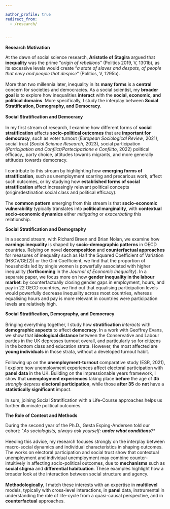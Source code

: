 ```yaml
---

author_profile: true
redirect_from: 
  - /research/
  

---
```

**Research Motivation**


At the dawn of social science research, **Aristotle of Stagira** argued that **inequality** was the prime “_origin of rebellions_” (Politics 2019, V, 1301b), as its excessive levels would create “_a state of slaves and despots, of people that envy and people that despise_” (Politics, V, 1295b). 
\
\
More than two millennia later, inequality in its **many forms** is a **central** concern for societies and democracies. As a social scientist, my **broader goal** is to explore how inequalities **interact** with the **social, economic, and political domains**. More specifically, I study the interplay between **Social Stratification, Demography, and Democracy**.
\
\
**Social Stratification and Democracy**
\
\
In my first stream of research, I examine how different forms of **social stratification** affects **socio-political outcomes** that are **important for democracy**, such as voter turnout (_European Sociological Review_, 2021), social trust (_Social Science Research_, 2023), social participation (_Participation and Conflict/Partecipazione e Conflitto_, 2022) political efficacy,, party choice, attitudes towards migrants, and more generally attitudes towards democracy.
\
\
I contribute to this stream by highlighting how **emerging forms of stratification**, such as unemployment scarring and precarious work, affect such outcomes, or by studying how **established forms of social stratification** affect increasingly relevant political concepts (origin/destination social class and political efficacy).
\
\
The **common pattern** emerging from this stream is that **socio-economic vulnerability** typically translates into **political marginality**, with **contextual socio-economic dynamics** either _mitigating_ or _exacerbating_ this relationship.

**Social Stratification and Demography**

In a second stream, with Richard Breen and Brian Nolan, we examine how **earnings inequality** is shaped by **socio-demographic patterns** in OECD countries. Relying on novel **decomposition** and **counterfactual approaches** for measures of inequality such as Half the Squared Coefficient of Variation (HSCV/GE(2)) or the Gini Coefficient, we find that the proportion of households led by single women is powerfully associated with higher inequality (**forthcoming** in the _Journal of Economic Inequality_). In a separate paper, we focus more on how **gender inequality in the labour market**: by counterfactually closing gender gaps in employment, hours, and pay in 22 OECD countries, we find out that equalising participation levels would powerfully decrease inequality across most countries, whereas equalising hours and pay is more relevant in countries were participation levels are relatively high.

**Social Stratification, Demography, and Democracy**
\
\
Bringing everything together, I study how **stratification** _interacts_ with **demographic aspects** to affect **democracy**. In a work with Geoffrey Evans, we show that **ideological distance** between the Conservative and Labour parties in the UK depresses turnout overall, and particularly so for citizens in the bottom class and education strata. However, the most affected are **young individuals** in those strata, without a developed turnout habit.
\
\
Following up on the **unemployment-turnout** comparative study (ESR, 2021), I explore how unemployment experiences affect electoral participation with **panel data** in the UK. Building on the impressionable years framework, I show that **unemployment experiences** taking place **before** the age of **35** _strongly depress_ **electoral participation**, while those **after 35** do **not** have a **statistically significant** impact.
\
\
In sum, joining Social Stratification with a Life-Course approaches helps us further illuminate political outcomes.

**The Role of Context and Methods**

During the second year of the Ph.D., Gøsta Esping-Andersen told our cohort: "_As sociologists, always ask yourself: **under what conditions**?_*
\
\
Heeding this advice, my research focuses strongly on the interplay between macro-social dynamics and individual characteristics in shaping outcomes. The works on electoral participation and social trust show that contextual unemployment and individual unemployment may combine counter-intuitively in affecting socio-political outcomes, due to **mechanisms** such as **social stigma** and **differential habituation**. These examples highlight how a broader look at the interaction between social structure and agency.
\
\
**Methodologically**, I match these interests with an expertise in **multilevel** models, typically with cross-level interactions, in **panel** data, instrumental in understanding the role of life-cycle from a quasi-causal perspective, and in **counterfactual** approaches.



